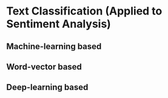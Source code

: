 # Text Classification (Applied to Sentiment Analysis)

## Machine-learning based

## Word-vector based

## Deep-learning based